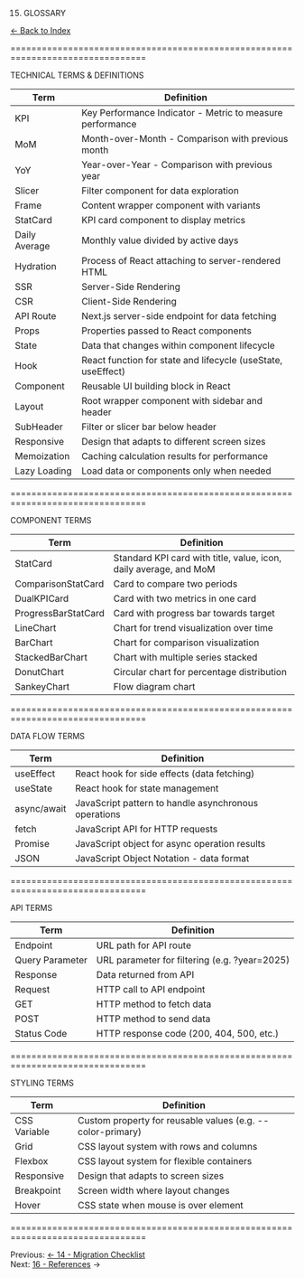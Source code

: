15. GLOSSARY

[← Back to Index](./00-INDEX.md)

================================================================================

TECHNICAL TERMS & DEFINITIONS

| Term | Definition |
|------|------------|
| KPI | Key Performance Indicator - Metric to measure performance |
| MoM | Month-over-Month - Comparison with previous month |
| YoY | Year-over-Year - Comparison with previous year |
| Slicer | Filter component for data exploration |
| Frame | Content wrapper component with variants |
| StatCard | KPI card component to display metrics |
| Daily Average | Monthly value divided by active days |
| Hydration | Process of React attaching to server-rendered HTML |
| SSR | Server-Side Rendering |
| CSR | Client-Side Rendering |
| API Route | Next.js server-side endpoint for data fetching |
| Props | Properties passed to React components |
| State | Data that changes within component lifecycle |
| Hook | React function for state and lifecycle (useState, useEffect) |
| Component | Reusable UI building block in React |
| Layout | Root wrapper component with sidebar and header |
| SubHeader | Filter or slicer bar below header |
| Responsive | Design that adapts to different screen sizes |
| Memoization | Caching calculation results for performance |
| Lazy Loading | Load data or components only when needed |

================================================================================

COMPONENT TERMS

| Term | Definition |
|------|------------|
| StatCard | Standard KPI card with title, value, icon, daily average, and MoM |
| ComparisonStatCard | Card to compare two periods |
| DualKPICard | Card with two metrics in one card |
| ProgressBarStatCard | Card with progress bar towards target |
| LineChart | Chart for trend visualization over time |
| BarChart | Chart for comparison visualization |
| StackedBarChart | Chart with multiple series stacked |
| DonutChart | Circular chart for percentage distribution |
| SankeyChart | Flow diagram chart |

================================================================================

DATA FLOW TERMS

| Term | Definition |
|------|------------|
| useEffect | React hook for side effects (data fetching) |
| useState | React hook for state management |
| async/await | JavaScript pattern to handle asynchronous operations |
| fetch | JavaScript API for HTTP requests |
| Promise | JavaScript object for async operation results |
| JSON | JavaScript Object Notation - data format |

================================================================================

API TERMS

| Term | Definition |
|------|------------|
| Endpoint | URL path for API route |
| Query Parameter | URL parameter for filtering (e.g. ?year=2025) |
| Response | Data returned from API |
| Request | HTTP call to API endpoint |
| GET | HTTP method to fetch data |
| POST | HTTP method to send data |
| Status Code | HTTP response code (200, 404, 500, etc.) |

================================================================================

STYLING TERMS

| Term | Definition |
|------|------------|
| CSS Variable | Custom property for reusable values (e.g. --color-primary) |
| Grid | CSS layout system with rows and columns |
| Flexbox | CSS layout system for flexible containers |
| Responsive | Design that adapts to screen sizes |
| Breakpoint | Screen width where layout changes |
| Hover | CSS state when mouse is over element |

================================================================================

Previous: [← 14 - Migration Checklist](./14-MIGRATION-CHECKLIST.md)  
Next: [16 - References](./16-REFERENCES.md) →

